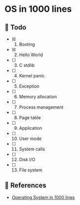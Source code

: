 # OS in 1000 lines

## 📕 Todo

- [x] 1. Booting
- [x] 2. Hello World
- [ ] 3. C stdlib
- [ ] 4. Kernel panic
- [ ] 5. Exception
- [ ] 6. Memory allocation
- [ ] 7. Process management
- [ ] 8. Page table
- [ ] 9. Application
- [ ] 10. User mode
- [ ] 11. System calls
- [ ] 12. Disk I/O
- [ ] 13. File system

## 🔗 References
- [Operating System in 1000 lines](https://operating-system-in-1000-lines.vercel.app/en/)
